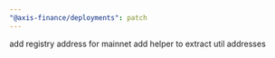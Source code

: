 ```yaml
---
"@axis-finance/deployments": patch
---
```


add registry address for mainnet
add helper to extract util addresses
